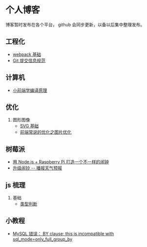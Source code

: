 # 个人博客

博客暂时发布在各个平台， github 会同步更新，以备以后集中整理发布。

## 工程化

-   [webpack 基础](https://juejin.im/post/5cc40737f265da034c703064)
-   [Git 提交信息规范](https://juejin.im/post/5d76000a518825570327e52b)

## 计算机

-   [小前端学编译原理](https://juejin.im/post/5cc81e0151882577e763ff86)

## 优化

1. 图形图像
    - [SVG 基础](https://juejin.im/post/5cfdbc5951882519172973d5)
    - [前端常说的优化之图片优化](https://juejin.im/post/5d09c7966fb9a07ebf4b729e)

## 树莓派

-   [用 Node.js + Raspberry Pi 打造一个不一样的闹钟](https://www.jianshu.com/p/6612a3635139)
-   [升级闹铃 -- 播报天气预报](https://www.jianshu.com/p/2dc4f8e385ff)

## js 梳理

1. 基础
    - [类型判断](https://www.jianshu.com/p/c248c0670951)


## 小教程
- [MySQL 错误： BY clause; this is incompatible with sql_mode=only_full_group_by](https://www.jianshu.com/p/6fddf95b7344)
